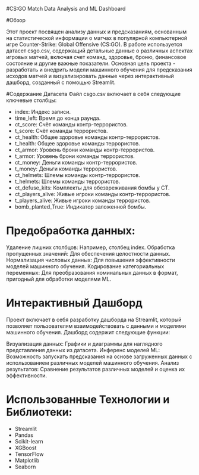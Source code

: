 #CS:GO Match Data Analysis and ML Dashboard

#Обзор

Этот проект посвящен анализу данных и предсказаниям, основанным на статистической информации о матчах в популярной компьютерной игре Counter-Strike: Global Offensive (CS:GO). В работе используется датасет csgo.csv, содержащий детальные данные о различных аспектах игровых матчей, включая счет команд, здоровье, броню, финансовое состояние и другие важные показатели. Основная цель проекта - разработать и внедрить модели машинного обучения для предсказания исходов матчей и визуализировать данные через интерактивный дашборд, созданный с помощью Streamlit.

#Содержание Датасета
Файл csgo.csv включает в себя следующие ключевые столбцы:

- index: Индекс записи.
- time_left: Время до конца раунда.
- ct_score: Счёт команды контр-террористов.
- t_score: Счёт команды террористов.
- ct_health: Общее здоровье команды контр-террористов.
- t_health: Общее здоровье команды террористов.
- ct_armor: Уровень брони команды контр-террористов.
- t_armor: Уровень брони команды террористов.
- ct_money: Деньги команды контр-террористов.
- t_money: Деньги команды террористов.
- ct_helmets: Шлемы команды контр-террористов.
- t_helmets: Шлемы команды террористов.
- ct_defuse_kits: Комплекты для обезвреживания бомбы у CT.
- ct_players_alive: Живые игроки команды контр-террористов.
- t_players_alive: Живые игроки команды террористов.
- bomb_planted_True: Индикатор заложенной бомбы.

# Предобработка данных:

Удаление лишних столбцов: Например, столбец index.
Обработка пропущенных значений: Для обеспечения целостности данных.
Нормализация числовых данных: Для повышения эффективности моделей машинного обучения.
Кодирование категориальных переменных: Для преобразования номинальных данных в формат, пригодный для обработки моделями ML.

# Интерактивный Дашборд

Проект включает в себя разработку дашборда на Streamlit, который позволяет пользователям взаимодействовать с данными и моделями машинного обучения. Дашборд содержит следующие функции:

Визуализация данных: Графики и диаграммы для наглядного представления данных из датасета.
Инференс моделей ML: Возможность запускать предсказания на основе загруженных данных с использованием различных моделей машинного обучения.
Анализ результатов: Сравнение результатов различных моделей и оценка их эффективности.

# Использованные Технологии и Библиотеки:

- Streamlit
- Pandas
- Scikit-learn
- XGBoost
- TensorFlow
- Matplotlib
- Seaborn
